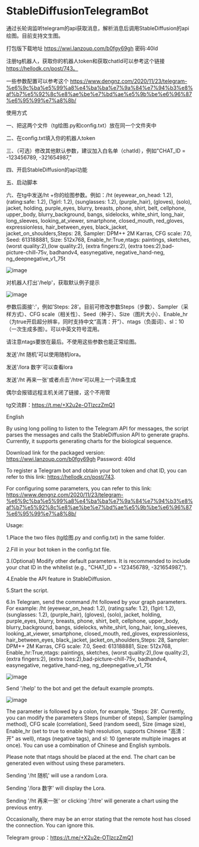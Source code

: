 # StableDiffusionTelegramBot
通过长轮询监听telegram的api获取消息，解析消息后调用StableDiffusion的api绘图。目前支持文生图。

打包版下载地址 https://wwi.lanzoup.com/b0fgy69gh
密码:40ld

注册tg机器人，获取你的机器人token和获取chatId可以参考这个链接 https://hellodk.cn/post/743。

一些参数配置可以参考这个 https://www.dengnz.com/2020/11/23/telegram-%e6%9c%ba%e5%99%a8%e4%ba%ba%e7%9a%84%e7%94%b3%e8%af%b7%e5%92%8c%e8%ae%be%e7%bd%ae%e5%9b%be%e6%96%87%e6%95%99%e7%a8%8b/

使用方式  

一、把这两个文件（tg绘图.py和config.txt）放在同一个文件夹中  

二、在config.txt填入你的机器人token  

三、（可选）修改其他默认参数，建议加入白名单（chatId），例如"CHAT_ID = -123456789, -321654987,"  

四、开启StableDiffusion的api功能

五、启动脚本

六、在tg中发送/ht +你的绘图参数。例如：/ht (eyewear_on_head: 1.2), (rating:safe: 1.2), (1girl: 1.2), (sunglasses: 1.2), (purple_hair), (gloves), (solo), jacket, holding, purple_eyes, blurry, breasts, phone, shirt, belt, cellphone, upper_body, blurry_background, bangs, sidelocks, white_shirt, long_hair, long_sleeves, looking_at_viewer, smartphone, closed_mouth, red_gloves, expressionless, hair_between_eyes, black_jacket, jacket_on_shoulders,Steps: 28, Sampler: DPM++ 2M Karras, CFG scale: 7.0, Seed: 613188881, Size: 512x768, Enable_hr:True,ntags: paintings, sketches, (worst quality:2),(low quality:2), (extra fingers:2), (extra toes:2),bad-picture-chill-75v, badhandv4, easynegative, negative_hand-neg, ng_deepnegative_v1_75t

![image](https://github.com/1803233552/StableDiffusionTelegramBot/assets/71918224/7dc3467a-4d09-4704-8e5d-b424b8f5ac05)


对机器人打出'/help'，获取默认例子提示

![image](https://github.com/1803233552/StableDiffusionTelegramBot/assets/71918224/0cdee482-3c5c-4696-8c37-40b665803d9d)


参数后面接':'，例如'Steps: 28'。目前可修改参数Steps（步数）、Sampler（采样方式）、CFG scale（相关性）、Seed（种子）、Size（图片大小）、Enable_hr（为true开启超分辨率，同时支持中文“高清：开”）、ntags（负面词）、sl：10（一次生成多图）。可以中英文符号混用。

请注意ntags要放在最后。不使用这些参数也能正常绘图。

发送'/ht 随机'可以使用随机lora。

发送'/lora 数字'可以查看lora

发送'/ht 再来一张'或者点击'/htre'可以用上一个词条生成

偶尔会报错远程主机关闭了链接，这个不用管

tg交流群：https://t.me/+X2u2e-OTlzczZmQ1


English

By using long polling to listen to the Telegram API for messages, the script parses the messages and calls the StableDiffusion API to generate graphs. Currently, it supports generating charts for the biological sequence.

Download link for the packaged version: https://wwi.lanzoup.com/b0fgy69gh Password: 40ld

To register a Telegram bot and obtain your bot token and chat ID, you can refer to this link: https://hellodk.cn/post/743.

For configuring some parameters, you can refer to this link: https://www.dengnz.com/2020/11/23/telegram-%e6%9c%ba%e5%99%a8%e4%ba%ba%e7%9a%84%e7%94%b3%e8%af%b7%e5%92%8c%e8%ae%be%e7%bd%ae%e5%9b%be%e6%96%87%e6%95%99%e7%a8%8b/

Usage:

1.Place the two files (tg绘图.py and config.txt) in the same folder.

2.Fill in your bot token in the config.txt file.

3.(Optional) Modify other default parameters. It is recommended to include your chat ID in the whitelist (e.g., "CHAT_ID = -123456789, -321654987,").

4.Enable the API feature in StableDiffusion.

5.Start the script.

6.In Telegram, send the command /ht followed by your graph parameters. For example: /ht (eyewear_on_head: 1.2), (rating:safe: 1.2), (1girl: 1.2), (sunglasses: 1.2), (purple_hair), (gloves), (solo), jacket, holding, purple_eyes, blurry, breasts, phone, shirt, belt, cellphone, upper_body, blurry_background, bangs, sidelocks, white_shirt, long_hair, long_sleeves, looking_at_viewer, smartphone, closed_mouth, red_gloves, expressionless, hair_between_eyes, black_jacket, jacket_on_shoulders,Steps: 28, Sampler: DPM++ 2M Karras, CFG scale: 7.0, Seed: 613188881, Size: 512x768, Enable_hr:True,ntags: paintings, sketches, (worst quality:2),(low quality:2), (extra fingers:2), (extra toes:2),bad-picture-chill-75v, badhandv4, easynegative, negative_hand-neg, ng_deepnegative_v1_75t

![image](https://github.com/1803233552/StableDiffusionTelegramBot/assets/71918224/7dc3467a-4d09-4704-8e5d-b424b8f5ac05)


Send '/help' to the bot and get the default example prompts.

![image](https://github.com/1803233552/StableDiffusionTelegramBot/assets/71918224/0cdee482-3c5c-4696-8c37-40b665803d9d)


The parameter is followed by a colon, for example, 'Steps: 28'. Currently, you can modify the parameters Steps (number of steps), Sampler (sampling method), CFG scale (correlation), Seed (random seed), Size (image size), Enable_hr (set to true to enable high resolution, supports Chinese "高清：开" as well), ntags (negative tags), and sl: 10 (generate multiple images at once). You can use a combination of Chinese and English symbols.

Please note that ntags should be placed at the end. The chart can be generated even without using these parameters.

Sending '/ht 随机' will use a random Lora.

Sending '/lora 数字' will display the Lora.

Sending '/ht 再来一张' or clicking '/htre' will generate a chart using the previous entry.

Occasionally, there may be an error stating that the remote host has closed the connection. You can ignore this.

Telegram group：https://t.me/+X2u2e-OTlzczZmQ1
